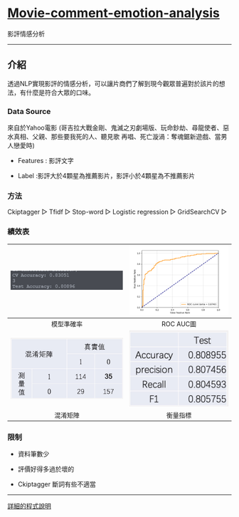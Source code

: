 # [Movie-comment-emotion-analysis](https://github.com/c4882488/Movie-comment-emotion-analysis)

影評情感分析

-------- 

## 介紹

透過NLP實現影評的情感分析，可以讓片商們了解到現今觀眾普遍對於該片的想法，有什麼是符合大眾的口味。

### Data Source

來自於Yahoo電影 (哥吉拉大戰金剛、鬼滅之刃劇場版、玩命鈔劫、尋龍使者、惡水真相、父親、那些要我死的人、聽見歌 再唱、死亡漩渦：奪魂鋸新遊戲、當男人戀愛時)

+ Features : 影評文字

+ Label :影評大於4顆星為推薦影片，影評小於4顆星為不推薦影片

### 方法

Ckiptagger ▷ Tfidf ▷ Stop-word ▷ Logistic regression ▷ GridSearchCV ▷ 

### 績效表

| ![Picture1.png](https://raw.githubusercontent.com/c4882488/c4882488/main/2023/02/07-15-23-11-Picture1.png)                                                                                                          | ![Picture2.png](https://raw.githubusercontent.com/c4882488/c4882488/main/2023/02/07-15-23-21-Picture2.png)                                                                                                          |
|:-------------------------------------------------------------------------------------------------------------------------------------------------------------------------------------------------------------------:|:-------------------------------------------------------------------------------------------------------------------------------------------------------------------------------------------------------------------:|
| 模型準確率                                                                                                                                                                                                               | ROC AUC圖                                                                                                                                                                                                            |
| <img src="https://raw.githubusercontent.com/c4882488/c4882488/main/2023/02/07-15-08-22-CleanShot%202023-02-07%20at%2015.08.13%402x.jpg" title="" alt="CleanShot 2023-02-07 at 15.08.13@2x.jpg" data-align="center"> | <img src="https://raw.githubusercontent.com/c4882488/c4882488/main/2023/02/07-15-08-45-CleanShot%202023-02-07%20at%2015.08.36%402x.jpg" title="" alt="CleanShot 2023-02-07 at 15.08.36@2x.jpg" data-align="center"> |
| 混淆矩陣                                                                                                                                                                                                                | 衡量指標                                                                                                                                                                                                                |

### 限制

+ 資料筆數少

+ 評價好得多過於壞的

+ Ckiptagger 斷詞有些不適當

---

[詳細的程式說明](https://github.com/c4882488/Movie-comment-emotion-analysis/blob/main/%E6%A9%9F%E5%99%A8%E5%AD%B8%E7%BF%92%E8%B3%87%E6%96%99%E6%9C%9F%E6%9C%AB%E5%A0%B1%E5%91%8ANLP.pdf)
